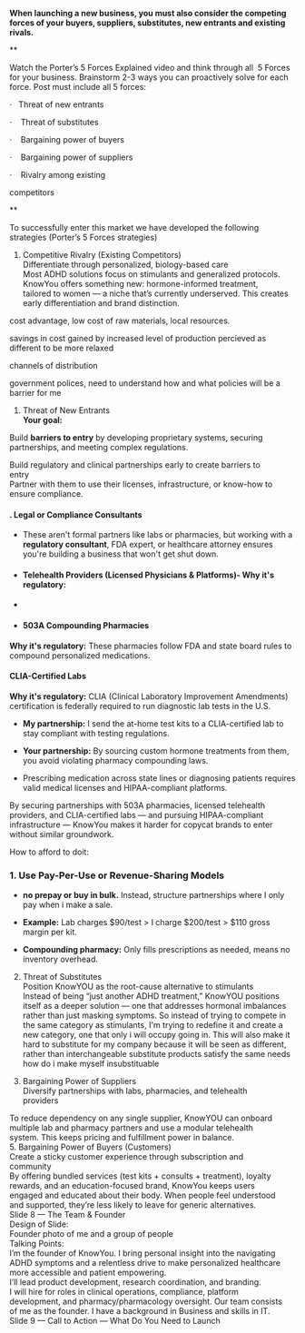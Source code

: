 **When launching a new business, you must also consider the competing forces of your buyers, suppliers, substitutes, new entrants and existing rivals.**

**

Watch the Porter’s 5 Forces Explained video and think through all  5 Forces for your business. Brainstorm 2-3 ways you can proactively solve for each force. Post must include all 5 forces:

·   Threat of new entrants

·    Threat of substitutes

·    Bargaining power of buyers

·    Bargaining power of suppliers

·    Rivalry among existing    

competitors

**

To successfully enter this market we have developed the following  
strategies (Porter’s 5 Forces strategies)  
1. Competitive Rivalry (Existing Competitors)  
Differentiate through personalized, biology-based care  
Most ADHD solutions focus on stimulants and generalized protocols.  
KnowYou offers something new: hormone-informed treatment,  
tailored to women — a niche that’s currently underserved. This creates  
early differentiation and brand distinction.

cost advantage, low cost of raw materials, local resources.

savings in cost gained by increased level of production
percieved as different to be more relaxed

channels of distribution

government polices, need to understand how and what policies will be a barrier for me

1. Threat of New Entrants  
**Your goal:**  

Build **barriers to entry** by developing proprietary systems, securing partnerships, and meeting complex regulations.

Build regulatory and clinical partnerships early to create barriers to  
entry  
 Partner with them to use their licenses, infrastructure, or know-how to ensure compliance.
#### . **Legal or Compliance Consultants**
- These aren't formal partners like labs or pharmacies, but working with a **regulatory consultant**, FDA expert, or healthcare attorney ensures you're building a business that won't get shut down.
- #### **Telehealth Providers (Licensed Physicians & Platforms)**- **Why it's regulatory:** 
- 
- #### **503A Compounding Pharmacies**
**Why it's regulatory:** These pharmacies follow FDA and state board rules to compound personalized medications.

#### **CLIA-Certified Labs**
**Why it's regulatory:** CLIA (Clinical Laboratory Improvement Amendments) certification is federally required to run diagnostic lab tests in the U.S.
    
- **My partnership:** I send the at-home test kits to a CLIA-certified lab to stay compliant with testing regulations.
    
- **Your partnership:** By sourcing custom hormone treatments from them, you avoid violating pharmacy compounding laws.
- Prescribing medication across state lines or diagnosing patients requires valid medical licenses and HIPAA-compliant platforms.

By securing partnerships with 503A pharmacies, licensed telehealth  
providers, and CLIA-certified labs — and pursuing HIPAA-compliant  
infrastructure — KnowYou makes it harder for copycat brands to enter  
without similar groundwork.  

How to afford to doit:
### **1. Use Pay-Per-Use or Revenue-Sharing Models**

- **no prepay or buy in bulk.** Instead, structure partnerships where I only pay when i make a sale.
    
- **Example:** Lab charges $90/test > I charge $200/test > $110 gross margin per kit.
    
- **Compounding pharmacy:** Only fills prescriptions as needed, means no inventory overhead.



2. Threat of Substitutes  
Position KnowYOU as the root-cause alternative to stimulants  
Instead of being “just another ADHD treatment,” KnowYOU positions  
itself as a deeper solution — one that addresses hormonal imbalances  
rather than just masking symptoms. So instead of trying to compete in the same category as stimulants, I'm trying to redefine it and create a new category, one that only i will occupy going in. This will also make it hard to substitute for my company because it will be seen as different, rather than interchangeable 
substitute products satisfy the same needs
how do i make myself insubstituable 

2. Bargaining Power of Suppliers  
Diversify partnerships with labs, pharmacies, and telehealth  
providers

To reduce dependency on any single supplier, KnowYOU can onboard  
multiple lab and pharmacy partners and use a modular telehealth  
system. This keeps pricing and fulfillment power in balance.  
5. Bargaining Power of Buyers (Customers)  
Create a sticky customer experience through subscription and  
community  
By offering bundled services (test kits + consults + treatment), loyalty  
rewards, and an education-focused brand, KnowYou keeps users  
engaged and educated about their body. When people feel understood  
and supported, they’re less likely to leave for generic alternatives.  
Slide 8 — The Team & Founder  
Design of Slide:  
Founder photo of me and a group of people  
Talking Points:  
I’m the founder of KnowYou. I bring personal insight into the navigating  
ADHD symptoms and a relentless drive to make personalized healthcare  
more accessible and patient empowering.  
I’ll lead product development, research coordination, and branding.  
I will hire for roles in clinical operations, compliance, platform  
development, and pharmacy/pharmacology oversight. Our team consists  
of me as the founder. I have a background in Business and skills in IT.  
Slide 9 — Call to Action — What Do You Need to Launch